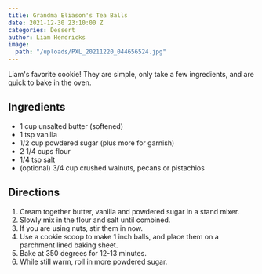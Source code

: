 ```yaml
---
title: Grandma Eliason's Tea Balls
date: 2021-12-30 23:10:00 Z
categories: Dessert
author: Liam Hendricks
image:
  path: "/uploads/PXL_20211220_044656524.jpg"
---
```


Liam's favorite cookie! They are simple, only take a few ingredients, and are quick to bake in the oven. 

## Ingredients

* 1 cup unsalted butter (softened)
* 1 tsp vanilla
* 1/2 cup powdered sugar (plus more for garnish)
* 2 1/4 cups flour
* 1/4 tsp salt
* (optional) 3/4 cup crushed walnuts, pecans or pistachios

## Directions

1. Cream together butter, vanilla and powdered sugar in a stand mixer.
2. Slowly mix in the flour and salt until combined.
3. If you are using nuts, stir them in now.
4. Use a cookie scoop to make 1 inch balls, and place them on a parchment lined baking sheet.
5. Bake at 350 degrees for 12-13 minutes.
6. While still warm, roll in more powdered sugar.
